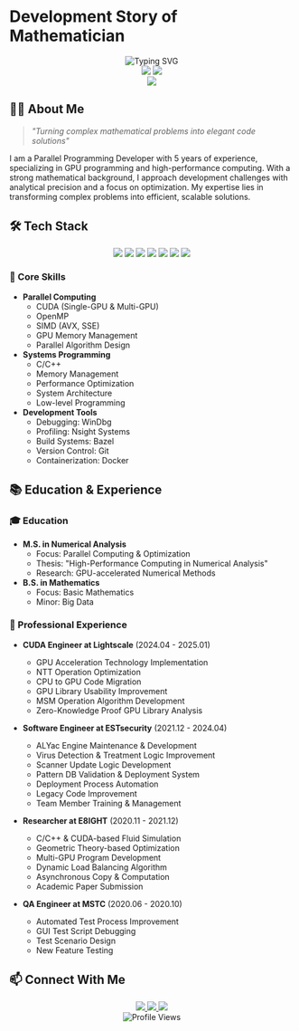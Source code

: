 # Development Story of Mathematician

<div align="center">
  <img src="https://readme-typing-svg.herokuapp.com?font=Fira+Code&weight=500&size=40&pause=1000&color=2196F3&center=true&vCenter=true&random=false&width=800&height=100&lines=Parallel+Programming+Developer;GPU+%26+High+Performance+Computing;Mathematical+Problem+Solver" alt="Typing SVG" />
</div>

<div align="center">
  <img src="https://github-readme-stats.vercel.app/api?username=gideokKim&exclude_repo=GideokKim.github.io&show_icons=true&theme=radical&hide=Jupyter%20Notebook,HTML" />
  <img src="https://github-readme-stats.vercel.app/api/top-langs/?username=gideokKim&theme=radical&layout=compact&exclude_repo=GideokKim.github.io&show_icons=true&hide=Jupyter%20Notebook,HTML,SCSS,javascript,CSS,Ruby" />
</div>

<div align="center">
  <img src="https://github-profile-trophy.vercel.app/?username=gideokKim&theme=radical&row=2&column=5" />
</div>

## 👨‍💻 About Me

> *"Turning complex mathematical problems into elegant code solutions"*

I am a Parallel Programming Developer with 5 years of experience, specializing in GPU programming and high-performance computing. With a strong mathematical background, I approach development challenges with analytical precision and a focus on optimization. My expertise lies in transforming complex problems into efficient, scalable solutions.

## 🛠️ Tech Stack

<div align="center">
  <img src="https://img.shields.io/badge/CUDA-76B900?style=for-the-badge&logo=nvidia&logoColor=white" />
  <img src="https://img.shields.io/badge/C++-00599C?style=for-the-badge&logo=c%2B%2B&logoColor=white" />
  <img src="https://img.shields.io/badge/Python-3776AB?style=for-the-badge&logo=python&logoColor=white" />
  <img src="https://img.shields.io/badge/OpenMP-0096FF?style=for-the-badge&logo=openmp&logoColor=white" />
  <img src="https://img.shields.io/badge/Git-F05032?style=for-the-badge&logo=git&logoColor=white" />
  <img src="https://img.shields.io/badge/Bazel-43A047?style=for-the-badge&logo=bazel&logoColor=white" />
  <img src="https://img.shields.io/badge/Docker-2496ED?style=for-the-badge&logo=docker&logoColor=white" />
</div>

### 🎯 Core Skills
- **Parallel Computing**
  - CUDA (Single-GPU & Multi-GPU)
  - OpenMP
  - SIMD (AVX, SSE)
  - GPU Memory Management
  - Parallel Algorithm Design
- **Systems Programming**
  - C/C++
  - Memory Management
  - Performance Optimization
  - System Architecture
  - Low-level Programming
- **Development Tools**
  - Debugging: WinDbg
  - Profiling: Nsight Systems
  - Build Systems: Bazel
  - Version Control: Git
  - Containerization: Docker

## 📚 Education & Experience

### 🎓 Education
- **M.S. in Numerical Analysis**
  - Focus: Parallel Computing & Optimization
  - Thesis: "High-Performance Computing in Numerical Analysis"
  - Research: GPU-accelerated Numerical Methods
- **B.S. in Mathematics**
  - Focus: Basic Mathematics
  - Minor: Big Data

### 💼 Professional Experience
- **CUDA Engineer at Lightscale** (2024.04 - 2025.01)
  - GPU Acceleration Technology Implementation
  - NTT Operation Optimization
  - CPU to GPU Code Migration
  - GPU Library Usability Improvement
  - MSM Operation Algorithm Development
  - Zero-Knowledge Proof GPU Library Analysis

- **Software Engineer at ESTsecurity** (2021.12 - 2024.04)
  - ALYac Engine Maintenance & Development
  - Virus Detection & Treatment Logic Improvement
  - Scanner Update Logic Development
  - Pattern DB Validation & Deployment System
  - Deployment Process Automation
  - Legacy Code Improvement
  - Team Member Training & Management

- **Researcher at E8IGHT** (2020.11 - 2021.12)
  - C/C++ & CUDA-based Fluid Simulation
  - Geometric Theory-based Optimization
  - Multi-GPU Program Development
  - Dynamic Load Balancing Algorithm
  - Asynchronous Copy & Computation
  - Academic Paper Submission

- **QA Engineer at MSTC** (2020.06 - 2020.10)
  - Automated Test Process Improvement
  - GUI Test Script Debugging
  - Test Scenario Design
  - New Feature Testing

## 📫 Connect With Me

<div align="center">
  <a href="https://github.com/GideokKim">
    <img src="https://img.shields.io/badge/GitHub-181717?style=for-the-badge&logo=github&logoColor=white" />
  </a>
  <a href="https://gideokkim.github.io/">
    <img src="https://img.shields.io/badge/Website-000000?style=for-the-badge&logo=About.me&logoColor=white" />
  </a>
  <a href="https://www.linkedin.com/in/gideok-kim-113426253/">
    <img src="https://img.shields.io/badge/LinkedIn-0077B5?style=for-the-badge&logo=linkedin&logoColor=white" />
  </a>
</div>

<div align="center">
  <img src="https://komarev.com/ghpvc/?username=GideokKim&color=blueviolet" alt="Profile Views" />
</div>
